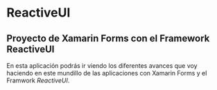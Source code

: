 # ReactiveUI
## Proyecto de Xamarin Forms con el Framework ReactiveUI
En esta aplicación podrás ir viendo los diferentes avances que voy haciendo en este mundillo de las aplicaciones con Xamarin Forms y el Framwork *ReactiveUI*.
